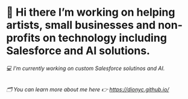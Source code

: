 

# 👋 Hi there I’m working on helping artists, small businesses and non-profits on technology including Salesforce and AI solutions.
###### 💻 I’m currently working on custom Salesforce solutinos and AI.
###### 🗂️ You can learn more about me here 👉 https://dionyc.github.io/

<!--
**dionyc/dionyc** is a ✨ _special_ ✨ repository because its `README.md` (this file) appears on your GitHub profile.

Here are some ideas to get you started:

- 🔭 I’m currently working on ...
- 🌱 I’m currently learning ...
- 👯 I’m looking to collaborate on ...
- 🤔 I’m looking for help with ...
- 💬 Ask me about ...
- 📫 How to reach me: ...
- 😄 Pronouns: ...
- ⚡ Fun fact: ...
-->
